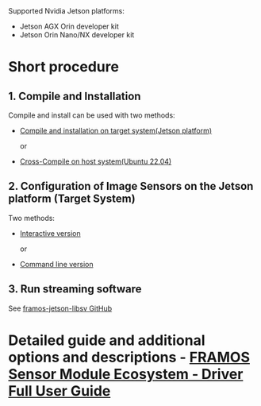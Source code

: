 &nbsp;

Supported Nvidia Jetson platforms:
  - Jetson AGX Orin developer kit
  - Jetson Orin Nano/NX developer kit

# Short procedure

## 1. Compile and Installation
Compile and install can be used with two methods:

* [Compile and installation on target system(Jetson platform)](https://github.com/framosimaging/framos-jetson-drivers/wiki/Compile-and-installation-on-target-system(Jetson-platform))

  or

* [Cross-Compile on host system(Ubuntu 22.04)](https://github.com/framosimaging/framos-jetson-drivers/wiki/Cross%E2%80%90Compile-on-host-system(Ubuntu-22.04))

## 2. Configuration of Image Sensors on the Jetson platform (Target System)
Two methods:

* [Interactive version](https://github.com/framosimaging/framos-jetson-drivers/wiki/Interactive-version)

  or

* [Command line version](https://github.com/framosimaging/framos-jetson-drivers/wiki/Command-line-version)

## 3. Run streaming software
See [framos-jetson-libsv GitHub](https://github.com/framosimaging/framos-jetson-libsv)

# Detailed guide and additional options and descriptions - [FRAMOS Sensor Module Ecosystem ‐ Driver Full User Guide](https://github.com/framosimaging/framos-jetson-drivers/wiki/FRAMOS-Sensor-Module-Ecosystem-%E2%80%90-Driver-User-Guide)
